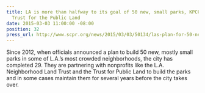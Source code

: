 ```yaml
---
title: LA is more than halfway to its goal of 50 new, small parks, KPCC featuring
  Trust for the Public Land
date: 2015-03-03 11:00:00 -08:00
position: 32
press_url: http://www.scpr.org/news/2015/03/03/50134/las-plan-for-50-new-parks-is-more-than-halfway-the/
---
```


Since 2012, when officials announced a plan to build 50 new, mostly small parks in some of L.A.’s most crowded neighborhoods, the city has completed 29. They are partnering with nonprofits like the L.A. Neighborhood Land Trust and the Trust for Public Land to build the parks and in some cases maintain them for several years before the city takes over.
